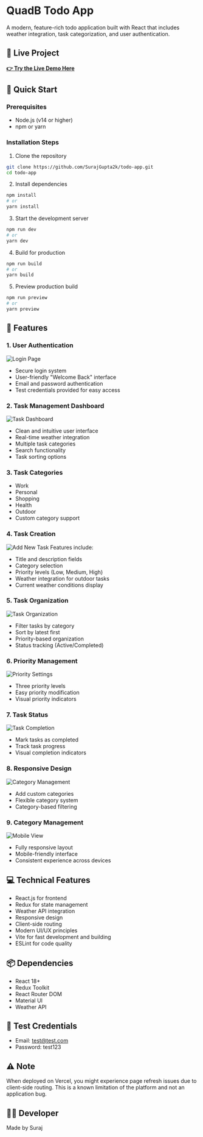 # QuadB Todo App

A modern, feature-rich todo application built with React that includes weather integration, task categorization, and user authentication.

## 🔗 Live Project
**[👉 Try the Live Demo Here](https://quadb-todo-app-one.vercel.app/)**

## 🚀 Quick Start

### Prerequisites
- Node.js (v14 or higher)
- npm or yarn

### Installation Steps

1. Clone the repository
```bash
git clone https://github.com/SurajGupta2k/todo-app.git
cd todo-app
```

2. Install dependencies
```bash
npm install
# or
yarn install
```

3. Start the development server
```bash
npm run dev
# or
yarn dev
```

4. Build for production
```bash
npm run build
# or
yarn build
```

5. Preview production build
```bash
npm run preview
# or
yarn preview
```

## 🌟 Features

### 1. User Authentication
![Login Page](./assets/Screenshot%202025-03-10%20131502.png)
- Secure login system
- User-friendly "Welcome Back" interface
- Email and password authentication
- Test credentials provided for easy access

### 2. Task Management Dashboard
![Task Dashboard](./assets/Screenshot%202025-03-10%20131541.png)
- Clean and intuitive user interface
- Real-time weather integration
- Multiple task categories
- Search functionality
- Task sorting options

### 3. Task Categories
- Work
- Personal
- Shopping
- Health
- Outdoor
- Custom category support

### 4. Task Creation
![Add New Task](./assets/Screenshot%202025-03-10%20131653.png)
Features include:
- Title and description fields
- Category selection
- Priority levels (Low, Medium, High)
- Weather integration for outdoor tasks
- Current weather conditions display

### 5. Task Organization
![Task Organization](./assets/Screenshot%202025-03-10%20131800.png)
- Filter tasks by category
- Sort by latest first
- Priority-based organization
- Status tracking (Active/Completed)

### 6. Priority Management
![Priority Settings](./assets/Screenshot%202025-03-10%20131824.png)
- Three priority levels
- Easy priority modification
- Visual priority indicators

### 7. Task Status
![Task Completion](./assets/Screenshot%202025-03-10%20131906.png)
- Mark tasks as completed
- Track task progress
- Visual completion indicators

### 8. Responsive Design
![Category Management](./assets/Screenshot%202025-03-10%20132057.png)
- Add custom categories
- Flexible category system
- Category-based filtering

### 9. Category Management
![Mobile View](./assets/Screenshot%202025-03-10%20132005.png)
- Fully responsive layout
- Mobile-friendly interface
- Consistent experience across devices

## 💻 Technical Features
- React.js for frontend
- Redux for state management
- Weather API integration
- Responsive design
- Client-side routing
- Modern UI/UX principles
- Vite for fast development and building
- ESLint for code quality

## 📦 Dependencies
- React 18+
- Redux Toolkit
- React Router DOM
- Material UI
- Weather API

## 📝 Test Credentials
- Email: test@test.com
- Password: test123

## ⚠️ Note
When deployed on Vercel, you might experience page refresh issues due to client-side routing. This is a known limitation of the platform and not an application bug.

## 👨‍💻 Developer
Made by Suraj
